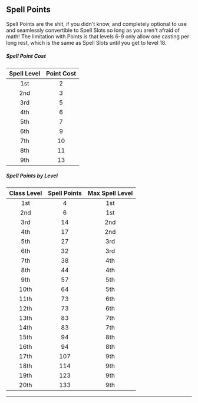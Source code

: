 ﻿## Spell Points

Spell Points are the shit, if you didn't know, and completely optional to use and seamlessly convertible to Spell Slots so long as you aren't afraid of math! The limitation with Points is that levels 6-9 only allow one casting per long rest, which is the same as Spell Slots until you get to level 18.

##### Spell Point Cost
| Spell Level | Point Cost |
|:-----------:|:----------:|
|     1st     |      2     |
|     2nd     |      3     |
|     3rd     |      5     |
|     4th     |      6     |
|     5th     |      7     |
|     6th     |      9     |
|     7th     |     10     |
|     8th     |     11     |
|     9th     |     13     |

##### Spell Points by Level
| Class Level | Spell Points | Max Spell Level |
|:-----------:|:------------:|:---------------:|
|     1st     |       4      |       1st       |
|     2nd     |       6      |       1st       |
|     3rd     |      14      |       2nd       |
|     4th     |      17      |       2nd       |
|     5th     |      27      |       3rd       |
|     6th     |      32      |       3rd       |
|     7th     |      38      |       4th       |
|     8th     |      44      |       4th       |
|     9th     |      57      |       5th       |
|     10th    |      64      |       5th       |
|     11th    |      73      |       6th       |
|     12th    |      73      |       6th       |
|     13th    |      83      |       7th       |
|     14th    |      83      |       7th       |
|     15th    |      94      |       8th       |
|     16th    |      94      |       8th       |
|     17th    |      107     |       9th       |
|     18th    |      114     |       9th       |
|     19th    |      123     |       9th       |
|     20th    |      133     |       9th       |

---

